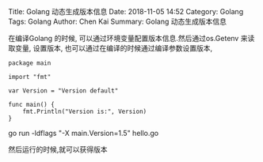 Title: Golang 动态生成版本信息
Date: 2018-11-05 14:52
Category: Golang
Tags: Golang
Author: Chen Kai
Summary: Golang 动态生成版本信息

在编译Golang 的时候, 可以通过环境变量配置版本信息.然后通过os.Getenv 来读取变量, 设置版本, 也可以通过在编译的时候通过编译参数设置版本,
```Golang
package main

import "fmt"

var Version = "Version default"

func main() {
	fmt.Println("Version is:", Version)
}
```
go run -ldflags "-X main.Version=1.5" hello.go

然后运行的时候,就可以获得版本

